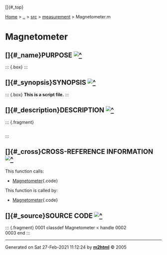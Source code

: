 []{#_top}

<div>

[Home](../../../index.html) \> [..](#) \> [src](#) \>
[measurement](index.html) \> Magnetometer.m

</div>

# Magnetometer

## []{#_name}PURPOSE [![\^](../../../up.png)](#_top)

::: {.box}
:::

## []{#_synopsis}SYNOPSIS [![\^](../../../up.png)](#_top)

::: {.box}
**This is a script file.**
:::

## []{#_description}DESCRIPTION [![\^](../../../up.png)](#_top)

::: {.fragment}
``` {.comment}
```
:::

## []{#_cross}CROSS-REFERENCE INFORMATION [![\^](../../../up.png)](#_top)

This function calls:

-   [Magnetometer](Magnetometer.html){.code}

This function is called by:

-   [Magnetometer](Magnetometer.html){.code}

## []{#_source}SOURCE CODE [![\^](../../../up.png)](#_top)

::: {.fragment}
    0001 classdef Magnetometer < handle 
    0002     
    0003 end
:::

------------------------------------------------------------------------

Generated on Sat 27-Feb-2021 11:12:24 by
**[m2html](http://www.artefact.tk/software/matlab/m2html/ "Matlab Documentation in HTML")**
© 2005
